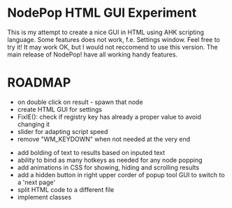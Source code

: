 # NodePop HTML GUI Experiment
This is my attempt to create a nice GUI in HTML using AHK scripting language.
Some features does not work, f.e. Settings window.
Feel free to try it!
It may work OK, but I would not reccomend to use this version.
The main release of NodePop! have all working handy features.


# ROADMAP
- on double click on result - spawn that node
- create HTML GUI for settings
- FixIE(): check if registry key has already a proper value to avoid changing it
- slider for adapting script speed
- remove "WM_KEYDOWN" when not needed at the very end

* add bolding of text to results based on inputed text
* ability to bind as many hotkeys as needed for any node popping
* add animations in CSS for showing, hiding and scrolling results
* add a hidden button in right upper corder of popup tool GUI to switch to a 'next page'
* split HTML code to a different file
* implement classes
